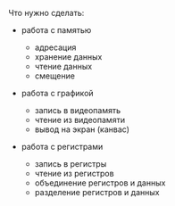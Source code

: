 Что нужно сделать:

- работа с памятью
  - адресация
  - хранение данных
  - чтение данных
  - смещение

- работа с графикой
  - запись в видеопамять
  - чтение из видеопамяти
  - вывод на экран (канвас)

- работа с регистрами
  - запись в регистры
  - чтение из регистров
  - объединение регистров и данных
  - разделение регистров и данных
